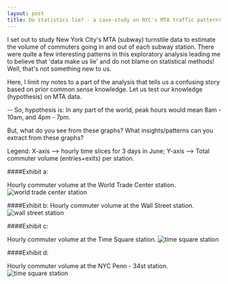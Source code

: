 ```yaml
---
layout: post
title: Do statistics lie? - a case-study on NYC's MTA traffic pattern!
---
```


I set out to study New York City's MTA (subway) turnstile data to estimate the volume of commuters going in and out of each subway station. There were quite a few interesting patterns in this exploratory analysis leading me to believe that 'data make us lie' and do not blame on statistical methods! Well, that's not something new to us.

Here, I limit my notes to a part of the analysis that tells us a confusing story based on prior common sense knowledge. Let us test our knowledge (hypothesis) on MTA data. 

-- So, hypothesis is: In any part of the world, peak hours would mean 8am - 10am, and 4pm - 7pm.

But, what do you see from these graphs? What insights/patterns can you extract from these graphs?

Legend: X-axis --> hourly time slices for 3 days in June; Y-axis --> Total commuter volume (entries+exits) per station.


####Exhibit a:

Hourly commuter volume at the World Trade Center station.
![world trade center station]({{hvsarma.github.io}}/images/wtc-plot.png)

####Exhibit b:
Hourly commuter volume at the Wall Street station.
![wall street station]({{hvsarma.github.io}}/images/wallst-plot.png)

####Exhibit c:

Hourly commuter volume at the Time Square station.
![time square station]({{hvsarma.github.io}}/images/timesq-plot.png)

####Exhibit d:

Hourly commuter volume at the NYC Penn - 34st station.
![time square station]({{hvsarma.github.io}}/images/pennst34-plot.png)